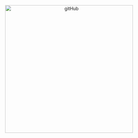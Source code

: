 <p align="center">
  <a href="https://cakephp.org/" target="_blank" >
    <img alt="gitHub" src="https://upload.wikimedia.org/wikipedia/commons/thumb/2/24/GitHub_logo_2013_padded.svg/1280px-GitHub_logo_2013_padded.svg.png" width="400" />
  </a>
</p>

